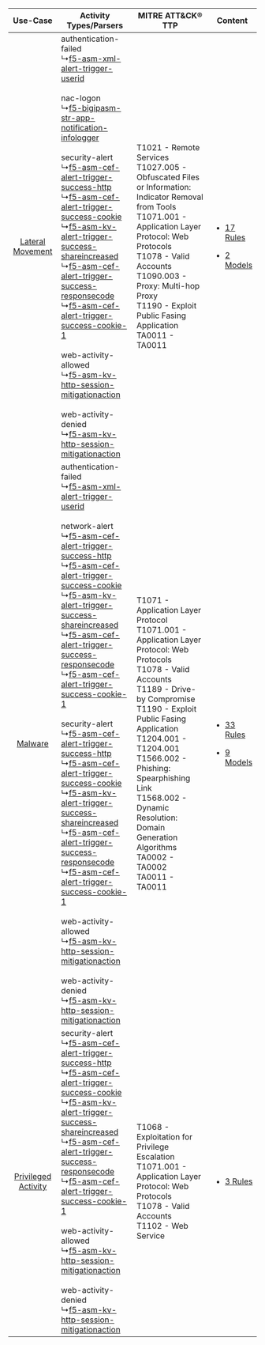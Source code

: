 |    Use-Case    | Activity Types/Parsers    | MITRE ATT&CK® TTP    | Content    |
|:----:| ---- | ---- | ---- |
|    [Lateral Movement](../../../UseCases/uc_lateral_movement.md)    |  authentication-failed<br> ↳[f5-asm-xml-alert-trigger-userid](Ps/pC_f5asmxmlalerttriggeruserid.md)<br><br> nac-logon<br> ↳[f5-bigipasm-str-app-notification-infologger](Ps/pC_f5bigipasmstrappnotificationinfologger.md)<br><br> security-alert<br> ↳[f5-asm-cef-alert-trigger-success-http](Ps/pC_f5asmcefalerttriggersuccesshttp.md)<br> ↳[f5-asm-cef-alert-trigger-success-cookie](Ps/pC_f5asmcefalerttriggersuccesscookie.md)<br> ↳[f5-asm-kv-alert-trigger-success-shareincreased](Ps/pC_f5asmkvalerttriggersuccessshareincreased.md)<br> ↳[f5-asm-cef-alert-trigger-success-responsecode](Ps/pC_f5asmcefalerttriggersuccessresponsecode.md)<br> ↳[f5-asm-cef-alert-trigger-success-cookie-1](Ps/pC_f5asmcefalerttriggersuccesscookie1.md)<br><br> web-activity-allowed<br> ↳[f5-asm-kv-http-session-mitigationaction](Ps/pC_f5asmkvhttpsessionmitigationaction.md)<br><br> web-activity-denied<br> ↳[f5-asm-kv-http-session-mitigationaction](Ps/pC_f5asmkvhttpsessionmitigationaction.md)<br>    | T1021 - Remote Services<br>T1027.005 - Obfuscated Files or Information: Indicator Removal from Tools<br>T1071.001 - Application Layer Protocol: Web Protocols<br>T1078 - Valid Accounts<br>T1090.003 - Proxy: Multi-hop Proxy<br>T1190 - Exploit Public Fasing Application<br>TA0011 - TA0011<br>    | [<ul><li>17 Rules</li></ul><ul><li>2 Models</li></ul>](RM/r_m_f5_f5_application_security_manager_Lateral_Movement.md) |
|    [Malware](../../../UseCases/uc_malware.md)    |  authentication-failed<br> ↳[f5-asm-xml-alert-trigger-userid](Ps/pC_f5asmxmlalerttriggeruserid.md)<br><br> network-alert<br> ↳[f5-asm-cef-alert-trigger-success-http](Ps/pC_f5asmcefalerttriggersuccesshttp.md)<br> ↳[f5-asm-cef-alert-trigger-success-cookie](Ps/pC_f5asmcefalerttriggersuccesscookie.md)<br> ↳[f5-asm-kv-alert-trigger-success-shareincreased](Ps/pC_f5asmkvalerttriggersuccessshareincreased.md)<br> ↳[f5-asm-cef-alert-trigger-success-responsecode](Ps/pC_f5asmcefalerttriggersuccessresponsecode.md)<br> ↳[f5-asm-cef-alert-trigger-success-cookie-1](Ps/pC_f5asmcefalerttriggersuccesscookie1.md)<br><br> security-alert<br> ↳[f5-asm-cef-alert-trigger-success-http](Ps/pC_f5asmcefalerttriggersuccesshttp.md)<br> ↳[f5-asm-cef-alert-trigger-success-cookie](Ps/pC_f5asmcefalerttriggersuccesscookie.md)<br> ↳[f5-asm-kv-alert-trigger-success-shareincreased](Ps/pC_f5asmkvalerttriggersuccessshareincreased.md)<br> ↳[f5-asm-cef-alert-trigger-success-responsecode](Ps/pC_f5asmcefalerttriggersuccessresponsecode.md)<br> ↳[f5-asm-cef-alert-trigger-success-cookie-1](Ps/pC_f5asmcefalerttriggersuccesscookie1.md)<br><br> web-activity-allowed<br> ↳[f5-asm-kv-http-session-mitigationaction](Ps/pC_f5asmkvhttpsessionmitigationaction.md)<br><br> web-activity-denied<br> ↳[f5-asm-kv-http-session-mitigationaction](Ps/pC_f5asmkvhttpsessionmitigationaction.md)<br> | T1071 - Application Layer Protocol<br>T1071.001 - Application Layer Protocol: Web Protocols<br>T1078 - Valid Accounts<br>T1189 - Drive-by Compromise<br>T1190 - Exploit Public Fasing Application<br>T1204.001 - T1204.001<br>T1566.002 - Phishing: Spearphishing Link<br>T1568.002 - Dynamic Resolution: Domain Generation Algorithms<br>TA0002 - TA0002<br>TA0011 - TA0011<br> | [<ul><li>33 Rules</li></ul><ul><li>9 Models</li></ul>](RM/r_m_f5_f5_application_security_manager_Malware.md)          |
| [Privileged Activity](../../../UseCases/uc_privileged_activity.md) |  security-alert<br> ↳[f5-asm-cef-alert-trigger-success-http](Ps/pC_f5asmcefalerttriggersuccesshttp.md)<br> ↳[f5-asm-cef-alert-trigger-success-cookie](Ps/pC_f5asmcefalerttriggersuccesscookie.md)<br> ↳[f5-asm-kv-alert-trigger-success-shareincreased](Ps/pC_f5asmkvalerttriggersuccessshareincreased.md)<br> ↳[f5-asm-cef-alert-trigger-success-responsecode](Ps/pC_f5asmcefalerttriggersuccessresponsecode.md)<br> ↳[f5-asm-cef-alert-trigger-success-cookie-1](Ps/pC_f5asmcefalerttriggersuccesscookie1.md)<br><br> web-activity-allowed<br> ↳[f5-asm-kv-http-session-mitigationaction](Ps/pC_f5asmkvhttpsessionmitigationaction.md)<br><br> web-activity-denied<br> ↳[f5-asm-kv-http-session-mitigationaction](Ps/pC_f5asmkvhttpsessionmitigationaction.md)<br>    | T1068 - Exploitation for Privilege Escalation<br>T1071.001 - Application Layer Protocol: Web Protocols<br>T1078 - Valid Accounts<br>T1102 - Web Service<br>    | [<ul><li>3 Rules</li></ul>](RM/r_m_f5_f5_application_security_manager_Privileged_Activity.md)    |